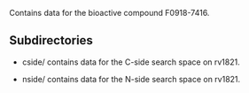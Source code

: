 Contains data for the bioactive compound F0918-7416.

## Subdirectories

- cside/ contains data for the C-side search space on rv1821.

- nside/ contains data for the N-side search space on rv1821.

